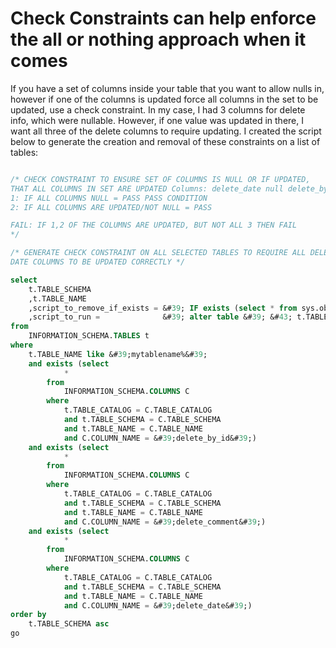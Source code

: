 # Check Constraints can help enforce the all or nothing approach when it comes


If you have a set of columns inside your table that you want to allow nulls in, however if one of the columns is updated force all columns in the set to be updated, use a check constraint. In my case, I had 3 columns for delete info, which were nullable. However, if one value was updated in there, I want all three of the delete columns to require updating. I created the script below to generate the creation and removal of these constraints on a list of tables:

```sql

/* CHECK CONSTRAINT TO ENSURE SET OF COLUMNS IS NULL OR IF UPDATED,
THAT ALL COLUMNS IN SET ARE UPDATED Columns: delete_date null delete_by_id null delete_comment null PASS CONDITION
1: IF ALL COLUMNS NULL = PASS PASS CONDITION
2: IF ALL COLUMNS ARE UPDATED/NOT NULL = PASS

FAIL: IF 1,2 OF THE COLUMNS ARE UPDATED, BUT NOT ALL 3 THEN FAIL
*/

/* GENERATE CHECK CONSTRAINT ON ALL SELECTED TABLES TO REQUIRE ALL DELETE
DATE COLUMNS TO BE UPDATED CORRECTLY */

select
    t.TABLE_SCHEMA
    ,t.TABLE_NAME
    ,script_to_remove_if_exists = &#39; IF exists (select * from sys.objects where name =&#39;&#39;check_&#39; &#43; t.TABLE_SCHEMA &#43; &#39;_&#39; &#43; t.TABLE_NAME &#43; &#39;_softdelete_requires_all_delete_columns_populated_20130718&#39;&#39;) begin alter table &#39; &#43; t.TABLE_SCHEMA &#43; &#39;.&#39; &#43; t.TABLE_NAME &#43; &#39; drop constraint check_&#39; &#43; t.TABLE_SCHEMA &#43; &#39;_&#39; &#43; t.TABLE_NAME &#43; &#39;_softdelete_requires_all_delete_columns_populated_20130718 end &#39;
    ,script_to_run =              &#39; alter table &#39; &#43; t.TABLE_SCHEMA &#43; &#39;.&#39; &#43; t.TABLE_NAME &#43; &#39; add constraint check_&#39; &#43; t.TABLE_SCHEMA &#43; &#39;_&#39; &#43; t.TABLE_NAME &#43; &#39;_softdelete_requires_all_delete_columns_populated_20130718 check ( ( case when delete_date is not null then 1 else 0 end &#43; case when delete_by_id is not null then 1 else 0 end &#43; case when delete_comment is not null then 1 else 0 end ) in (0, 3) ) &#39;
from
    INFORMATION_SCHEMA.TABLES t
where
    t.TABLE_NAME like &#39;mytablename%&#39;
    and exists (select
            *
        from
            INFORMATION_SCHEMA.COLUMNS C
        where
            t.TABLE_CATALOG = C.TABLE_CATALOG
            and t.TABLE_SCHEMA = C.TABLE_SCHEMA
            and t.TABLE_NAME = C.TABLE_NAME
            and C.COLUMN_NAME = &#39;delete_by_id&#39;)
    and exists (select
            *
        from
            INFORMATION_SCHEMA.COLUMNS C
        where
            t.TABLE_CATALOG = C.TABLE_CATALOG
            and t.TABLE_SCHEMA = C.TABLE_SCHEMA
            and t.TABLE_NAME = C.TABLE_NAME
            and C.COLUMN_NAME = &#39;delete_comment&#39;)
    and exists (select
            *
        from
            INFORMATION_SCHEMA.COLUMNS C
        where
            t.TABLE_CATALOG = C.TABLE_CATALOG
            and t.TABLE_SCHEMA = C.TABLE_SCHEMA
            and t.TABLE_NAME = C.TABLE_NAME
            and C.COLUMN_NAME = &#39;delete_date&#39;)
order by
    t.TABLE_SCHEMA asc
go
```

